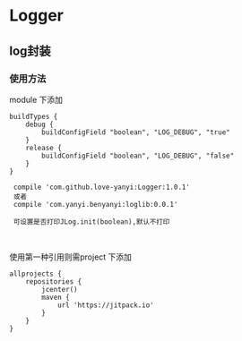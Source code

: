 # Logger
## log封装

### 使用方法

module 下添加

    buildTypes {
        debug {
            buildConfigField "boolean", "LOG_DEBUG", "true"
        }
        release {
            buildConfigField "boolean", "LOG_DEBUG", "false"
        }
    }

     compile 'com.github.love-yanyi:Logger:1.0.1'
     或者
     compile 'com.yanyi.benyanyi:loglib:0.0.1'

     可设置是否打印JLog.init(boolean),默认不打印

<br/>

使用第一种引用则需project 下添加

    allprojects {
        repositories {
            jcenter()
            maven {
                url 'https://jitpack.io'
            }
        }
    }
    